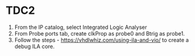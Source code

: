 # TDC2
1. From the IP catalog, select Integrated Logic Analyser
2. From Probe ports tab, create clkProp as probe0 and Btrig as probe1.
3. Follow the steps - https://vhdlwhiz.com/using-ila-and-vio/ to create a debug ILA core.
